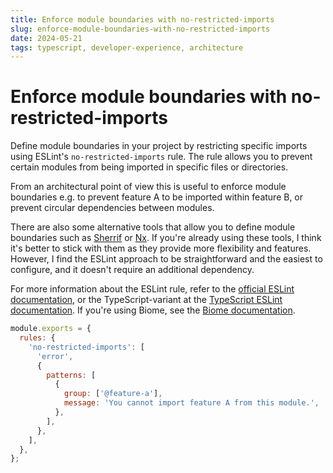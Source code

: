 ```yaml
---
title: Enforce module boundaries with no-restricted-imports
slug: enforce-module-boundaries-with-no-restricted-imports
date: 2024-05-21
tags: typescript, developer-experience, architecture
---
```


# Enforce module boundaries with no-restricted-imports

Define module boundaries in your project by restricting specific imports using ESLint's `no-restricted-imports` rule.
The rule allows you to prevent certain modules from being imported in specific files or directories.

From an architectural point of view this is useful to enforce module boundaries e.g. to prevent feature A to be imported within feature B, or prevent circular dependencies between modules.

There are also some alternative tools that allow you to define module boundaries such as [Sherrif](https://github.com/softarc-consulting/sheriff) or [Nx](https://nx.dev/features/enforce-module-boundaries).
If you're already using these tools, I think it's better to stick with them as they provide more flexibility and features.
However, I find the ESLint approach to be straightforward and the easiest to configure, and it doesn't require an additional dependency.

For more information about the ESLint rule, refer to the [official ESLint documentation](https://eslint.org/docs/rules/no-restricted-imports), or the TypeScript-variant at the [TypeScript ESLint documentation](https://typescript-eslint.io/rules/no-restricted-imports/). If you're using Biome, see the [Biome documentation](https://biomejs.dev/linter/rules/no-restricted-imports/).

```js{3-13}:.eslintrc.js
module.exports = {
  rules: {
    'no-restricted-imports': [
      'error',
      {
        patterns: [
          {
            group: ['@feature-a'],
            message: 'You cannot import feature A from this module.',
          },
        ],
      },
    ],
  },
};
```
